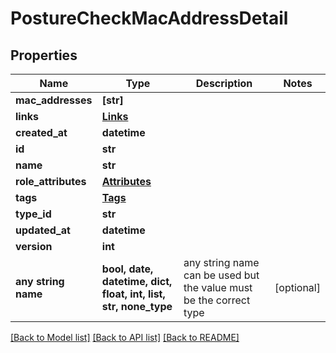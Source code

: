 # PostureCheckMacAddressDetail


## Properties
Name | Type | Description | Notes
------------ | ------------- | ------------- | -------------
**mac_addresses** | **[str]** |  | 
**links** | [**Links**](Links.md) |  | 
**created_at** | **datetime** |  | 
**id** | **str** |  | 
**name** | **str** |  | 
**role_attributes** | [**Attributes**](Attributes.md) |  | 
**tags** | [**Tags**](Tags.md) |  | 
**type_id** | **str** |  | 
**updated_at** | **datetime** |  | 
**version** | **int** |  | 
**any string name** | **bool, date, datetime, dict, float, int, list, str, none_type** | any string name can be used but the value must be the correct type | [optional]

[[Back to Model list]](../README.md#documentation-for-models) [[Back to API list]](../README.md#documentation-for-api-endpoints) [[Back to README]](../README.md)


